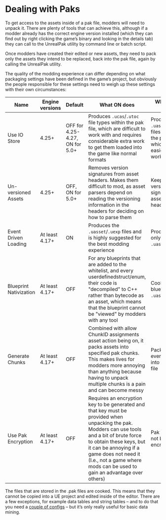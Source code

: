 # Dealing with Paks
To get access to the assets inside of a pak file, modders will need to unpack it. There are plenty of tools that can achieve this, although if a modder already has the correct engine version installed (which they can find out by right clicking the game’s binary and looking in the details tab) they can call to the UnrealPak utility by command line or batch script. 

Once modders have created their edited or new assets, they need to pack only the assets they intend to be replaced, back into the pak file, again by calling the UnrealPak utility.

The quality of the modding experience can differ depending on what packaging settings have been defined in the game’s project, but obviously the people responsible for these settings need to weigh up these settings with their own circumstances:

Name | Engine versions | Default | What ON does	| What OFF does | Optimal
-----|-----------------|---------|--------------|---------------|--------
Use IO Store | 4.25+ | OFF for 4.25-4.27, ON for 5.0+ | Produces `.ucas`/`.utoc` file types within the pak file, which are difficult to work with and requires considerable extra work to get them loaded into the game like normal formats | Produces `.uasset`/`.uexp` files within the pak file, which are the easiest to work with | OFF
Un-versioned Assets | 4.25+ | OFF, ON for 5.0+ | Removes version signatures from asset headers. Makes them difficult to mod, as asset parsers depend on reading the versioning information in the headers for deciding on how to parse them	| Keeps version signatures in asset headers | OFF
Event Driven Loading | At least 4.17+ | ON | Produces the `.uasset`/`.uexp` files and is highly suggested for the best modding experience	| Produces only the `.uasset` files | ON
| Blueprint Nativization | At least 4.17+ | OFF | For any blueprints that are added to the whitelist, and every userdefinedstruct/enum, their code is "decompiled" to C++ rather than bytecode as an asset, which means that the blueprint cannot be "viewed" by modders with any tool | Cooks blueprints as `.uasset` files | OFF
Generate Chunks | At least 4.17+ | OFF | Combined with allow ChunkID assignments asset action being on, it packs assets into specified pak chunks. This makes lives for modders more annoying than anything because having to unpack multiple chunks is a pain and can become messy | Packs everything into one pak file | OFF
Use Pak Encryption | At least 4.17+ | OFF | Requires an encryption key to be generated and that key must be provided when unpacking the pak. Modders can use tools and a bit of brute force to obtain these keys, but it can be annoying if a game does not need it (I.e., not a game where mods can be used to gain an advantage over others) | Pak file will not be encrypted | OFF

The files that are stored in the .pak files are cooked. This means that they cannot be copied into a UE project and edited inside of the editor. There are a few exceptions, for example data tables and string tables – and to do that you need a [couple of configs](https://gist.github.com/Buckminsterfullerene02/6dc5256790457cc7d30693bf37d71e3f) – but it’s only really useful for basic data mining. 